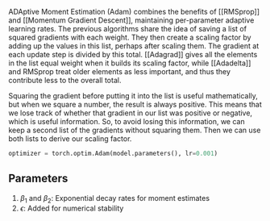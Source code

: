 ADAptive Moment Estimation (Adam) combines the benefits of [[RMSprop]] and [[Momentum Gradient Descent]], maintaining per-parameter adaptive learning rates. The previous algorithms share the idea of saving a list of squared gradients with each weight. They then create a scaling factor by adding up the values in this list, perhaps after scaling them. The gradient at each update step is divided by this total. [[Adagrad]] gives all the elements in the list equal weight when it builds its scaling factor, while [[Adadelta]] and RMSprop treat older elements as less important, and thus they contribute less to the overall total.

Squaring the gradient before putting it into the list is useful mathematically, but when we square a number, the result is always positive. This means that we lose track of whether that gradient in our list was positive or negative, which is useful information. So, to avoid losing this information, we can keep a second list of the gradients without squaring them. Then we can use both lists to derive our scaling factor.

```python
optimizer = torch.optim.Adam(model.parameters(), lr=0.001)
```
## Parameters

1. $\beta_1$ and $\beta_2$: Exponential decay rates for moment estimates
2. $\epsilon$: Added for numerical stability